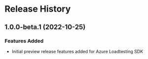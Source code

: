 # Release History

## 1.0.0-beta.1 (2022-10-25)

### Features Added
- Initial preview release features added for Azure Loadtesting SDK
